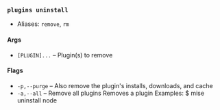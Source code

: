 ### `plugins uninstall`

* Aliases: `remove`, `rm`
#### Args

* `[PLUGIN]...` – Plugin(s) to remove

#### Flags

* `-p,--purge` – Also remove the plugin's installs, downloads, and cache
* `-a,--all` – Remove all plugins
Removes a plugin
Examples:
  $ mise uninstall node

